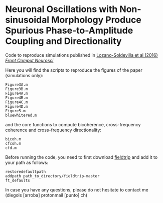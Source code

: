 # Neuronal Oscillations with Non-sinusoidal Morphology Produce Spurious Phase-to-Amplitude Coupling and Directionality

Code to reproduce simulations published in [Lozano-Soldevilla et al (2016) *Front Comput Neurosci*](https://www.frontiersin.org/articles/10.3389/fncom.2016.00087/full)

Here you will find the scripts to reproduce the figures of the paper (simulations only):

`Figure3A.m`      
`Figure3B.m`          
`Figure4A.m`      
`Figure4B.m`       
`Figure4C.m`      
`Figure4D.m`      
`Figure5.m`      
`bluewhitered.m`

and the core functions to compute bicoherence, cross-frequency coherence and cross-frequency directionality:

`bicoh.m`        
`cfcoh.m`      
`cfd.m`      

Before running the code, you need to first download [fieldtrip](https://github.com/fieldtrip/fieldtrip.git) and add it to your path as follows:

  `restoredefaultpath`        
    `addpath path_to_directory/fieldtrip-master`        
    `ft_defaults`        

In case you have any questions, please do not hesitate to contact me (diegols [arroba] protonmail [punto] ch)
